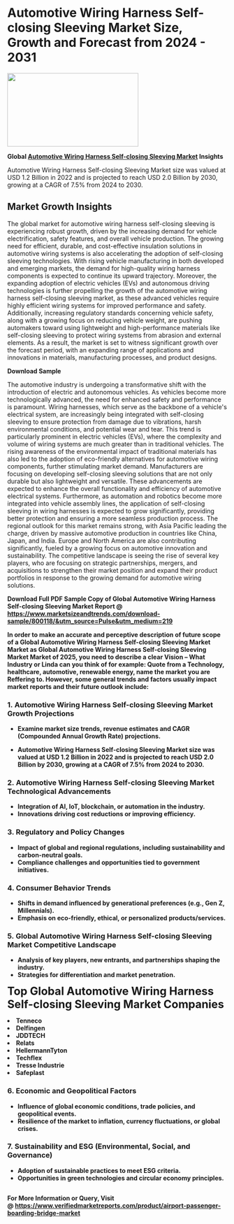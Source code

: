 <H1>Automotive Wiring Harness Self-closing Sleeving Market Size, Growth and Forecast from 2024 - 2031</H1><img class="aligncenter size-medium wp-image-584254" src="https://thirdeyenews.in/wp-content/uploads/2024/09/Global-Market-Research-300x168.jpeg" alt="" width="300" height="168" /><p><strong>Global&nbsp;<a href="https://www.marketsizeandtrends.com/download-sample/800118/&amp;utm_source=Pulse&amp;utm_medium=219">Automotive Wiring Harness Self-closing Sleeving Market</a> Insights</strong></p><p>Automotive Wiring Harness Self-closing Sleeving Market size was valued at USD 1.2 Billion in 2022 and is projected to reach USD 2.0 Billion by 2030, growing at a CAGR of 7.5% from 2024 to 2030.</p><p><h2>Market Growth Insights</h2> <p>The global market for automotive wiring harness self-closing sleeving is experiencing robust growth, driven by the increasing demand for vehicle electrification, safety features, and overall vehicle production. The growing need for efficient, durable, and cost-effective insulation solutions in automotive wiring systems is also accelerating the adoption of self-closing sleeving technologies. With rising vehicle manufacturing in both developed and emerging markets, the demand for high-quality wiring harness components is expected to continue its upward trajectory. Moreover, the expanding adoption of electric vehicles (EVs) and autonomous driving technologies is further propelling the growth of the automotive wiring harness self-closing sleeving market, as these advanced vehicles require highly efficient wiring systems for improved performance and safety. Additionally, increasing regulatory standards concerning vehicle safety, along with a growing focus on reducing vehicle weight, are pushing automakers toward using lightweight and high-performance materials like self-closing sleeving to protect wiring systems from abrasion and external elements. As a result, the market is set to witness significant growth over the forecast period, with an expanding range of applications and innovations in materials, manufacturing processes, and product designs.</p> <p><strong>Download Sample</strong></p> <p>The automotive industry is undergoing a transformative shift with the introduction of electric and autonomous vehicles. As vehicles become more technologically advanced, the need for enhanced safety and performance is paramount. Wiring harnesses, which serve as the backbone of a vehicle's electrical system, are increasingly being integrated with self-closing sleeving to ensure protection from damage due to vibrations, harsh environmental conditions, and potential wear and tear. This trend is particularly prominent in electric vehicles (EVs), where the complexity and volume of wiring systems are much greater than in traditional vehicles. The rising awareness of the environmental impact of traditional materials has also led to the adoption of eco-friendly alternatives for automotive wiring components, further stimulating market demand. Manufacturers are focusing on developing self-closing sleeving solutions that are not only durable but also lightweight and versatile. These advancements are expected to enhance the overall functionality and efficiency of automotive electrical systems. Furthermore, as automation and robotics become more integrated into vehicle assembly lines, the application of self-closing sleeving in wiring harnesses is expected to grow significantly, providing better protection and ensuring a more seamless production process. The regional outlook for this market remains strong, with Asia Pacific leading the charge, driven by massive automotive production in countries like China, Japan, and India. Europe and North America are also contributing significantly, fueled by a growing focus on automotive innovation and sustainability. The competitive landscape is seeing the rise of several key players, who are focusing on strategic partnerships, mergers, and acquisitions to strengthen their market position and expand their product portfolios in response to the growing demand for automotive wiring solutions. <p><strong></p><p><span class=""><strong>Download Full PDF Sample Copy of Global Automotive Wiring Harness Self-closing Sleeving Market Report</strong> @ <a href="https://www.marketsizeandtrends.com/download-sample/800118/&amp;utm_source=Pulse&amp;utm_medium=219" target="_blank">https://www.marketsizeandtrends.com/download-sample/800118/&amp;utm_source=Pulse&amp;utm_medium=219</a></span></p><p>In order to make an accurate and perceptive description of future scope of a Global&nbsp;Automotive Wiring Harness Self-closing Sleeving Market Market as Global&nbsp;Automotive Wiring Harness Self-closing Sleeving Market Market of 2025, you need to describe a clear Vision &ndash; What Industry or Linda can you think of for example: Quote from a Technology, healthcare, automotive, renewable energy, name the market you are Reffering to. However, some general trends and factors usually impact market reports and their future outlook include:</p><h3>1.&nbsp;<strong>Automotive Wiring Harness Self-closing Sleeving Market Growth Projections</strong></h3><ul><li>Examine market size trends, revenue estimates and CAGR (Compounded Annual Growth Rate) projections.</li><li><p>Automotive Wiring Harness Self-closing Sleeving Market size was valued at USD 1.2 Billion in 2022 and is projected to reach USD 2.0 Billion by 2030, growing at a CAGR of 7.5% from 2024 to 2030.</p></li></ul><h3>2.&nbsp;<strong>Automotive Wiring Harness Self-closing Sleeving Market Technological Advancements</strong></h3><ul><li>Integration of AI, IoT, blockchain, or automation in the industry.</li><li>Innovations driving cost reductions or improving efficiency.</li></ul><h3>3.&nbsp;<strong>Regulatory and Policy Changes</strong></h3><ul><li>Impact of global and regional regulations, including sustainability and carbon-neutral goals.</li><li>Compliance challenges and opportunities tied to government initiatives.</li></ul><h3>4.&nbsp;<strong>Consumer Behavior Trends</strong></h3><ul><li>Shifts in demand influenced by generational preferences (e.g., Gen Z, Millennials).</li><li>Emphasis on eco-friendly, ethical, or personalized products/services.</li></ul><h3>5.&nbsp;<strong>Global Automotive Wiring Harness Self-closing Sleeving Market Competitive Landscape</strong></h3><ul><li>Analysis of key players, new entrants, and partnerships shaping the industry.</li><li>Strategies for differentiation and market penetration.</li></ul><p data-pm-slice="1 1 []"><span style="color: inherit; font-family: inherit; font-size: 25px;">Top Global Automotive Wiring Harness Self-closing Sleeving Market Companies</span></p><div class="" data-test-id=""><p><li>Tenneco</li><li> Delfingen</li><li> JDDTECH</li><li> Relats</li><li> HellermannTyton</li><li> Techflex</li><li> Tresse Industrie</li><li> Safeplast</li></p></div><h3>6.&nbsp;<strong>Economic and Geopolitical Factors</strong></h3><ul><li>Influence of global economic conditions, trade policies, and geopolitical events.</li><li>Resilience of the market to inflation, currency fluctuations, or global crises.</li></ul><h3>7.&nbsp;<strong>Sustainability and ESG (Environmental, Social, and Governance)</strong></h3><ul><li>Adoption of sustainable practices to meet ESG criteria.</li><li>Opportunities in green technologies and circular economy principles.</li></ul><h2><strong style="font-size: 14px;">For More Information or Query, Visit @&nbsp;</strong><a style="background-color: #ffffff; font-size: 14px;" href="https://www.marketsizeandtrends.com/report/automotive-wiring-harness-self-closing-sleeving-market/" target="_blank">https://www.verifiedmarketreports.com/product/airport-passenger-boarding-bridge-market</a></h2>
